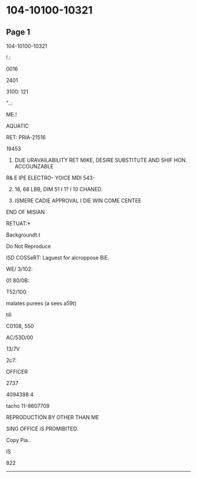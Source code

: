 # 104-10100-10321

## Page 1

104-10100-10321

!.:

0016

2401

3100: 121

"..:

ME.!

AQUATIC

RET: PRIA-21516

19453

1. DUE URAVAILABILITY RET MIKE, DESIRE SUBSTITUTE AND SHIF HON. ACCOUNZABLE

R& E IPE ELECTRO- YOICE MDI 543-

2. 18, 68 LBB, DIM 51 I 1? I 10 CHANED.

3. ISMERE CADIE APPROVAL I DIE WIN COME CENTEE

END OF MISIAN

RETUAT:*

Backgroundt.t

Do Not Reproduce

ISD COSSeRT: Laguest for alcroppose BiE.

WE/ 3/102:

01 80/0B:

T52/100:

malates purees (a sees a59t)

tili

C0108, 550

AC/53D/00

13/7V

2c7:

OFFICER

2737

4094398 4

tacho 11-8607709

REPRODUCTION BY OTHER THAN ME

SING OFFICE iS PROMIBITED.

Copy Pia..

IS

822

---

